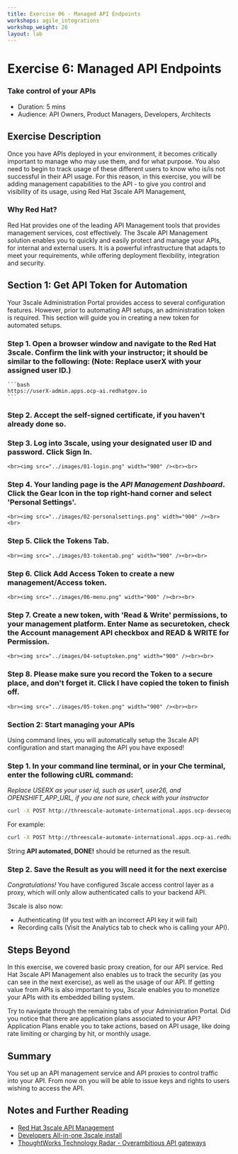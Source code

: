 ```yaml
---
title: Exercise 06 - Managed API Endpoints
workshops: agile_integrations
workshop_weight: 26
layout: lab
---
```

# Exercise 6: Managed API Endpoints

### Take control of your APIs

* Duration: 5 mins
* Audience: API Owners, Product Managers, Developers, Architects

## Exercise Description

Once you have APIs deployed in your environment, it becomes critically important to manage who may use them, and for what purpose. You also need to begin to track usage of these different users to know who is/is not successful in their API usage. For this reason, in this exercise, you will be adding management capabilities to the API - to give you control and visibility of its usage, using Red Hat 3scale API Management,

### Why Red Hat?

Red Hat provides one of the leading API Management tools that provides management services, cost effectively. The 3scale API Management solution enables you to quickly and easily protect and manage your APIs, for internal and external users. It is a powerful infrastructure that adapts to meet your requirements, while offering deployment flexibility, integration and security.

## Section 1: Get API Token for Automation

Your 3scale Administration Portal provides access to several configuration features. However, prior to automating API setups, an administration token is required. This section will guide you in creating a new token for automated setups.

### Step 1. Open a browser window and navigate to the Red Hat 3scale. Confirm the link with your instructor; it should be similar to the following: (Note: Replace userX with your assigned user ID.)

    ```bash
    https://userX-admin.apps.ocp-ai.redhatgov.io
    ```

### Step 2. Accept the self-signed certificate, if you haven't already done so.

### Step 3. Log into 3scale, using your designated user ID and password. Click **Sign In**.

    <br><img src="../images/01-login.png" width="900" /><br><br>

### Step 4. Your landing page is the *API Management Dashboard*. Click the **Gear Icon** in the top right-hand corner and select 'Personal Settings'.

    <br><img src="../images/02-personalsettings.png" width="900" /><br><br>

### Step 5. Click the  **Tokens** Tab.
	<br><img src="../images/03-tokentab.png" width="900" /><br><br>

### Step 6. Click  **Add Access Token** to create a new management/Access token.
	<br><img src="../images/06-menu.png" width="900" /><br><br>


### Step 7. Create a new token, with 'Read & Write' permissions, to your management platform. Enter Name as **securetoken**, check the **Account management API** checkbox and **READ & WRITE** for Permission.

	<br><img src="../images/04-setuptoken.png" width="900" /><br><br>

### Step 8. Please make sure you record the **Token** to a secure place, and don't forget it. Click **I have copied the token** to finish off.

	<br><img src="../images/05-token.png" width="900" /><br><br>


### Section 2: Start managing your APIs

Using command lines, you will automatically setup the 3scale API configuration and start managing the API you have exposed!

### Step 1. In your command line terminal, or in your Che terminal, enter the following cURL command:

*Replace USERX as your user id, such as user1, user26, and OPENSHIFT_APP_URL, if you are not sure, check with your instructor*

```bash
curl -X POST http://threescale-automate-international.apps.ocp-devsecops2.redhatgov.io/threescale/automate/{YOUR_API_TOKEN}/{USERX}/{OPENSHIFT_APP_URL}
```

For example:

```bash
curl -X POST http://threescale-automate-international.apps.ocp-ai.redhatgov.io/threescale/automate/5077c20822f2e284aaa48d9b2115551cc9605cb9617eb2479815a4209fea20d9/user1/apps.ocp-ai.redhatgov.io
```

String **API automated, DONE!** should be returned as the result.

### Step 2. **Save the Result as you will need it for the next exercise**

*Congratulations!* You have configured 3scale access control layer as a proxy, which will only allow authenticated calls to your backend API.

3scale is also now:

* Authenticating (If you test with an incorrect API key it will fail)
* Recording calls (Visit the Analytics tab to check who is calling your API).

## Steps Beyond

In this exercise, we covered  basic proxy creation, for our API service. Red Hat 3scale API Management also enables us to track the security (as you can see in the next exercise), as well as the usage of our API. If getting value from APIs is also important to you, 3scale enables you to monetize your APIs with its embedded billing system.

Try to navigate through the remaining tabs of your Administration Portal. Did you notice that there are application plans associated to your API? Application Plans enable you to take actions, based on API usage, like doing rate limiting or charging by hit, or monthly usage.

## Summary

You set up an API management service and API proxies to control traffic into your API. From now on you will be able to issue keys and rights to users wishing to access the API.

## Notes and Further Reading

* [Red Hat 3scale API Management](http://microcks.github.io/)
* [Developers All-in-one 3scale install](https://developers.redhat.com/blog/2017/05/22/how-to-setup-a-3scale-amp-on-premise-all-in-one-install/)
* [ThoughtWorks Technology Radar - Overambitious API gateways](https://www.thoughtworks.com/radar/platforms/overambitious-api-gateways)
